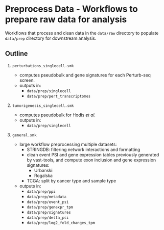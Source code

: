 # Preprocess Data - Workflows to prepare raw data for analysis

Workflows that process and clean data in the `data/raw` directory to populate `data/prep` directory for downstream analysis.

## Outline
1. `perturbations_singlecell.smk`
    - computes pseudobulk and gene signatures for each Perturb-seq screen.
    - outputs in:
        - `data/prep/singlecell`
        - `data/prep/pert_transcriptomes`

2. `tumorigenesis_singlecell.smk`
    - computes pseudobulk for Hodis *et al.*
    - outputs in:
        - `data/prep/singlecell`

3. `general.smk`
    - large workflow preprocessing multiple datasets:
        - STRINGDB: filtering network interactions and formatting
        - clean event PSI and gene expression tables previously generated by vast-tools, and compute exon inclusion and gene expression signatures:
            - Urbanski
            - Rogalska
        - TCGA: split by cancer type and sample type
    - outputs in:
        - `data/prep/ppi`
        - `data/prep/metadata`
        - `data/prep/event_psi`
        - `data/prep/genexpr_tpm`
        - `data/prep/signatures`
        - `data/prep/delta_psi`
        - `data/prep/log2_fold_changes_tpm`
